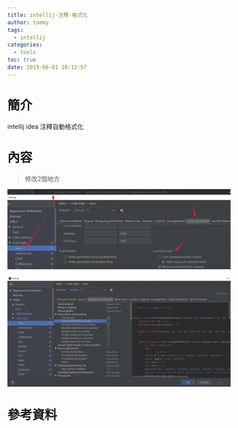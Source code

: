 ```yaml
---
title: intellij-注釋-格式化
author: tommy
tags:
  - intellij
categories:
  - tools
toc: true
date: 2019-06-01 10:12:57
---
```


# 簡介

intellij idea 注釋自動格式化

<!--more-->
# 內容

> 修改2個地方

![](intellij-注釋-格式化/20190601100637.png)


![](intellij-注釋-格式化/20190601100637.gif)

# 參考資料


